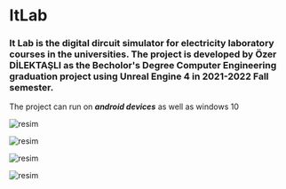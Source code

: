 # ItLab

### It Lab is the digital dircuit simulator for electricity laboratory courses in the universities. The project is developed by Özer DİLEKTAŞLI as the Becholor's Degree Computer Engineering graduation project using Unreal Engine 4 in 2021-2022 Fall semester.

The project can run on **_android devices_** as well as windows 10

![resim](https://user-images.githubusercontent.com/61044813/157501642-6ee078bd-110c-4adb-86f8-713454611d61.png)

![resim](https://user-images.githubusercontent.com/61044813/157501695-df762bbc-5b70-4c63-b8cf-f0a1d1b63715.png)

![resim](https://user-images.githubusercontent.com/61044813/157501814-b502510f-cef9-45ff-9f5c-548fdd37f3ac.png)

![resim](https://user-images.githubusercontent.com/61044813/157501854-bfbe6876-a723-421c-b1f8-59d0efa1be16.png)
